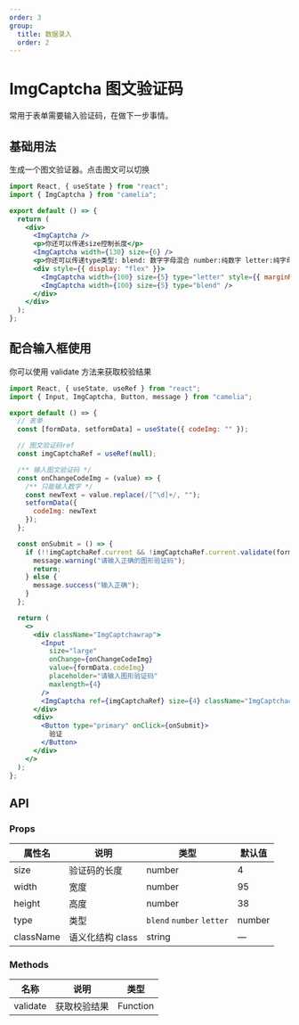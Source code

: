 ```yaml
---
order: 3
group:
  title: 数据录入
  order: 2
---
```


<style>
  .ImgCaptchawrap {
    position: relative;
    margin-bottom: 15px;
  }
  .ImgCaptchacode {
    position: absolute;
    right: 12px;
    top: 5px;
  }
</style>

# ImgCaptcha 图文验证码

常用于表单需要输入验证码，在做下一步事情。

## 基础用法

生成一个图文验证器。点击图文可以切换

```jsx
import React, { useState } from "react";
import { ImgCaptcha } from "camelia";

export default () => {
  return (
    <div>
      <ImgCaptcha />
      <p>你还可以传递size控制长度</p>
      <ImgCaptcha width={130} size={6} />
      <p>你还可以传递type类型: blend: 数字字母混合 number:纯数字 letter:纯字母</p>
      <div style={{ display: "flex" }}>
        <ImgCaptcha width={100} size={5} type="letter" style={{ marginRight: "20px" }} />
        <ImgCaptcha width={100} size={5} type="blend" />
      </div>
    </div>
  );
};
```

## 配合输入框使用

你可以使用 validate 方法来获取校验结果

```jsx
import React, { useState, useRef } from "react";
import { Input, ImgCaptcha, Button, message } from "camelia";

export default () => {
  // 表单
  const [formData, setformData] = useState({ codeImg: "" });

  // 图文验证码ref
  const imgCaptchaRef = useRef(null);

  /** 输入图文验证码 */
  const onChangeCodeImg = (value) => {
    /** 只能输入数字 */
    const newText = value.replace(/[^\d]+/, "");
    setformData({
      codeImg: newText
    });
  };

  const onSubmit = () => {
    if (!!imgCaptchaRef.current && !imgCaptchaRef.current.validate(formData.codeImg)) {
      message.warning("请输入正确的图形验证码");
      return;
    } else {
      message.success("输入正确");
    }
  };

  return (
    <>
      <div className="ImgCaptchawrap">
        <Input
          size="large"
          onChange={onChangeCodeImg}
          value={formData.codeImg}
          placeholder="请输入图形验证码"
          maxlength={4}
        />
        <ImgCaptcha ref={imgCaptchaRef} size={4} className="ImgCaptchacode" />
      </div>
      <div>
        <Button type="primary" onClick={onSubmit}>
          验证
        </Button>
      </div>
    </>
  );
};
```

## API

### Props

| 属性名    | 说明             | 类型                      | 默认值 |
| --------- | ---------------- | ------------------------- | ------ |
| size      | 验证码的长度     | number                    | 4      |
| width     | 宽度             | number                    | 95     |
| height    | 高度             | number                    | 38     |
| type      | 类型             | `blend` `number` `letter` | number |
| className | 语义化结构 class | string                    | —      |

### Methods

| 名称     | 说明         | 类型     |
| -------- | ------------ | -------- |
| validate | 获取校验结果 | Function |
